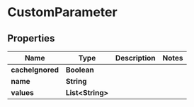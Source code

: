 
# CustomParameter

## Properties
Name | Type | Description | Notes
------------ | ------------- | ------------- | -------------
**cacheIgnored** | **Boolean** |  | 
**name** | **String** |  | 
**values** | **List&lt;String&gt;** |  | 



